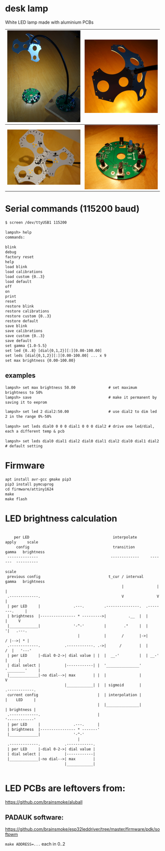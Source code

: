 # desk lamp

White LED lamp made with aluminium PCBs

| <img src="img/lamp0.jpg" width="512"> | <img src="img/lamp1.jpg" width="512"> |
|-|-|
| <img src="img/lamp2.jpg" width="512"> | <img src="img/lamp3.jpg" width="512"> |

# Serial commands (115200 baud)

```
$ screen /dev/ttyUSB1 115200

lampsh> help
commands:

blink
debug
factory reset
help
load blink
load calibrations
load custom {0..3}
load default
off
on
print
reset
restore blink
restore calibrations
restore custom {0..3}
restore default
save blink
save calibrations
save custom {0..3}
save default
set gamma {1.0-5.5}
set led {0..8} [dial{0,1,2}][:][0.00-100.00]
set leds [dial{0,1,2}][:][0.00-100.00] ... x 9
set max brightness {0.00-100.00}

```

## examples


```
lampsh> set max brightness 50.00               # set maximum brightness to 50%
lampsh> save                                   # make it permanent by saving it to eeprom
```

```
lampsh> set led 2 dial2:50.00                  # use dial2 to dim led 2 in the range 0%-50%

lampsh> set leds dial0 0 0 0 dial1 0 0 0 dial2 # drive one led/dial, each a different temp & pcb

lampsh> set leds dial0 dial1 dial2 dial0 dial1 dial2 dial0 dial1 dial2 # default setting
```

# Firmware

```
apt install avr-gcc gmake pip3
pip3 install pymcuprog
cd firmware/attiny1624
make
make flash

```

# LED brightness calculation

```

    per LED                                      interpolate       apply     scale
     config                                      transition        gamma   brightness
 --------------                                 -------------     -------  ----------
                                                                             scale
 previous config                               t_cur / interval    gamma   brightness
                                                     |               |         |
 .-------------.                                     V               V         |
 | per LED     |               .---.         .---------------.  .--------.     |
 | brightness  |---------------- * --------->|          .__  |  |        |     V
 |_____________|               '-^-'         |        ."     |  |       '|   .---.
                                 |           |       /       |->|      / |-->| * |
 .-------------.           .------------. .->|      /        |  |     /  |   '---'
 | per LED     |-dial 0-2->| dial value | |  |  __-'         |  | __-'   |     |
 | dial select |           |------------| |  '_______________'  '________'     |
 |_____________|-no dial-->| max        | |  |               |                 V
                           |____________| |  | sigmoid       |          .------------.
 current config                           |  | interpolation |          |    LED     |
                                          |  |_______________|          | brightness |
 .-------------.                          |                             '------------'
 | per LED     |               .---.      |
 | brightness  |---------------- * -------'
 |_____________|               '-^-'
                                 |
 .-------------.           .------------.
 | per LED     |-dial 0-2->| dial value |
 | dial select |           |------------|
 |_____________|-no dial-->| max        |
                           |____________|
                           
```

# LED PCBs are leftovers from:

https://github.com/brainsmoke/aluball

## PADAUK software:

https://github.com/brainsmoke/esp32leddriver/tree/master/firmware/pdk/softpwm

`make ADDRESS=...` each in 0..2


